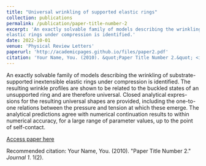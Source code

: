 ```yaml
---
title: "Universal wrinkling of supported elastic rings"
collection: publications
permalink: /publication/paper-title-number-2
excerpt: 'An exactly solvable family of models describing the wrinkling of substrate-supported inextensible
elastic rings under compression is identified.'
date: 2022-10-01
venue: 'Physical Review Letters'
paperurl: 'http://academicpages.github.io/files/paper2.pdf'
citation: 'Your Name, You. (2010). &quot;Paper Title Number 2.&quot; <i>Journal 1</i>. 1(2).'
---
```

An exactly solvable family of models describing the wrinkling of substrate-supported inextensible
elastic rings under compression is identified. The resulting wrinkle profiles are shown to be related
to the buckled states of an unsupported ring and are therefore universal. Closed analytical expres-
sions for the resulting universal shapes are provided, including the one-to-one relations between
the pressure and tension at which these emerge. The analytical predictions agree with numerical
continuation results to within numerical accuracy, for a large range of parameter values, up to the
point of self-contact.

[Access paper here](http://academicpages.github.io/files/paper2.pdf)

Recommended citation: Your Name, You. (2010). "Paper Title Number 2." <i>Journal 1</i>. 1(2).